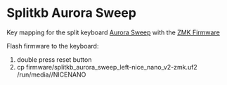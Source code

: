 # Splitkb Aurora Sweep

Key mapping for the split keyboard [Aurora Sweep](https://splitkb.com/products/aurora-sweep) with the [ZMK Firmware](https://zmk.dev/docs)

Flash firmware to the keyboard:
1. double press reset button
2. cp firmware/splitkb_aurora_sweep_left-nice_nano_v2-zmk.uf2 /run/media/<user>/NICENANO

